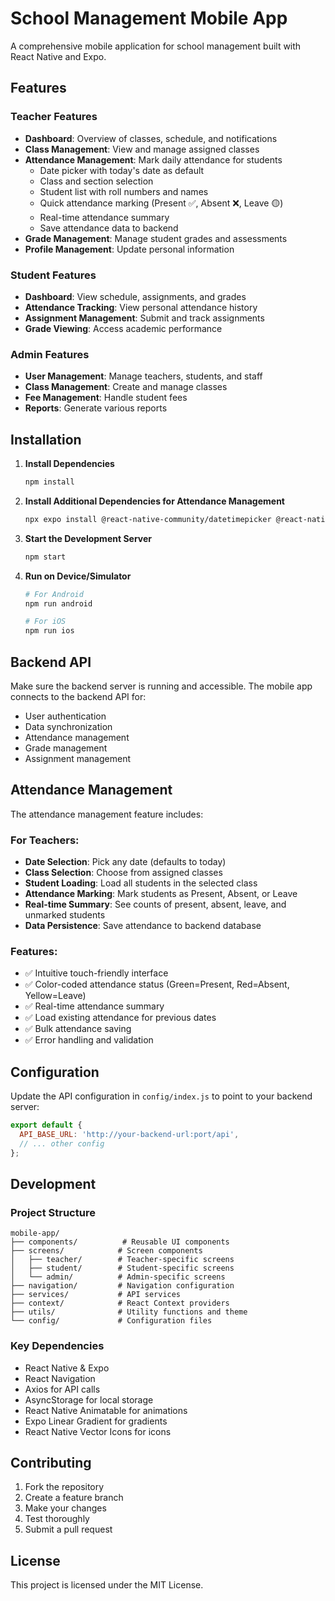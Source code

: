 # School Management Mobile App

A comprehensive mobile application for school management built with React Native and Expo.

## Features

### Teacher Features
- **Dashboard**: Overview of classes, schedule, and notifications
- **Class Management**: View and manage assigned classes
- **Attendance Management**: Mark daily attendance for students
  - Date picker with today's date as default
  - Class and section selection
  - Student list with roll numbers and names
  - Quick attendance marking (Present ✅, Absent ❌, Leave 🟡)
  - Real-time attendance summary
  - Save attendance data to backend
- **Grade Management**: Manage student grades and assessments
- **Profile Management**: Update personal information

### Student Features
- **Dashboard**: View schedule, assignments, and grades
- **Attendance Tracking**: View personal attendance history
- **Assignment Management**: Submit and track assignments
- **Grade Viewing**: Access academic performance

### Admin Features
- **User Management**: Manage teachers, students, and staff
- **Class Management**: Create and manage classes
- **Fee Management**: Handle student fees
- **Reports**: Generate various reports

## Installation

1. **Install Dependencies**
   ```bash
   npm install
   ```

2. **Install Additional Dependencies for Attendance Management**
   ```bash
   npx expo install @react-native-community/datetimepicker @react-native-picker/picker
   ```

3. **Start the Development Server**
   ```bash
   npm start
   ```

4. **Run on Device/Simulator**
   ```bash
   # For Android
   npm run android
   
   # For iOS
   npm run ios
   ```

## Backend API

Make sure the backend server is running and accessible. The mobile app connects to the backend API for:
- User authentication
- Data synchronization
- Attendance management
- Grade management
- Assignment management

## Attendance Management

The attendance management feature includes:

### For Teachers:
- **Date Selection**: Pick any date (defaults to today)
- **Class Selection**: Choose from assigned classes
- **Student Loading**: Load all students in the selected class
- **Attendance Marking**: Mark students as Present, Absent, or Leave
- **Real-time Summary**: See counts of present, absent, leave, and unmarked students
- **Data Persistence**: Save attendance to backend database

### Features:
- ✅ Intuitive touch-friendly interface
- ✅ Color-coded attendance status (Green=Present, Red=Absent, Yellow=Leave)
- ✅ Real-time attendance summary
- ✅ Load existing attendance for previous dates
- ✅ Bulk attendance saving
- ✅ Error handling and validation

## Configuration

Update the API configuration in `config/index.js` to point to your backend server:

```javascript
export default {
  API_BASE_URL: 'http://your-backend-url:port/api',
  // ... other config
};
```

## Development

### Project Structure
```
mobile-app/
├── components/          # Reusable UI components
├── screens/            # Screen components
│   ├── teacher/        # Teacher-specific screens
│   ├── student/        # Student-specific screens
│   └── admin/          # Admin-specific screens
├── navigation/         # Navigation configuration
├── services/           # API services
├── context/            # React Context providers
├── utils/              # Utility functions and theme
└── config/             # Configuration files
```

### Key Dependencies
- React Native & Expo
- React Navigation
- Axios for API calls
- AsyncStorage for local storage
- React Native Animatable for animations
- Expo Linear Gradient for gradients
- React Native Vector Icons for icons

## Contributing

1. Fork the repository
2. Create a feature branch
3. Make your changes
4. Test thoroughly
5. Submit a pull request

## License

This project is licensed under the MIT License.
